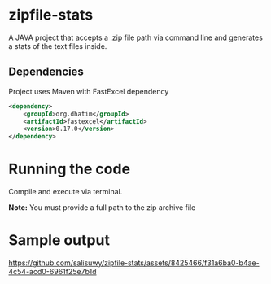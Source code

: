 # zipfile-stats
A JAVA project that accepts a .zip file path via command line and generates a stats of the text files inside.

## Dependencies
Project uses Maven with FastExcel dependency
```xml
<dependency>
    <groupId>org.dhatim</groupId>
    <artifactId>fastexcel</artifactId>
    <version>0.17.0</version>
</dependency>
```

# Running the code
Compile and execute via terminal. 

**Note:** You must provide a full path to the zip archive file

# Sample output

https://github.com/salisuwy/zipfile-stats/assets/8425466/f31a6ba0-b4ae-4c54-acd0-6961f25e7b1d

